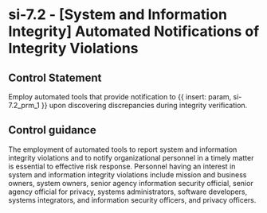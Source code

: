 # si-7.2 - \[System and Information Integrity\] Automated Notifications of Integrity Violations

## Control Statement

Employ automated tools that provide notification to {{ insert: param, si-7.2_prm_1 }} upon discovering discrepancies during integrity verification.

## Control guidance

The employment of automated tools to report system and information integrity violations and to notify organizational personnel in a timely matter is essential to effective risk response. Personnel having an interest in system and information integrity violations include mission and business owners, system owners, senior agency information security official, senior agency official for privacy, systems administrators, software developers, systems integrators, and information security officers, and privacy officers.
